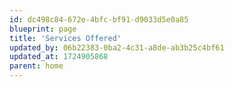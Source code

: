 ```yaml
---
id: dc498c84-672e-4bfc-bf91-d9033d5e0a85
blueprint: page
title: 'Services Offered'
updated_by: 06b22383-0ba2-4c31-a8de-ab3b25c4bf61
updated_at: 1724905868
parent: home
---
```

